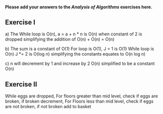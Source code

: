 #### Please add your answers to the ***Analysis of  Algorithms*** exercises here.

## Exercise I

a)
   The While loop is O(n), 
   a = a + n * n is O(n) when constant of 2 is dropped
   simplifying the addition of O(n) + O(n) = O(n)

b)
    The sum is a constant of O(1)
    For loop is O(1), J = 1 is O(1)
    While loop is O(n) J *= 2 is O(log n)
    simplifying the constants equates to O(n log n)

c)
    n will decrement by 1 and increase by 2 O(n)
    simplified to be a constant O(n)

## Exercise II


While eggs are dropped,
For floors greater than mid level,
check if eggs are broken,
if broken decrement,
For Floors less than mid level,
check if eggs are not broken,
if not broken add to basket
